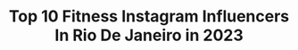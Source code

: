 ---
title: Top 10 Fitness Instagram Influencers In Rio De Janeiro in 2023
description: >-
  Find top fitness Instagram influencers in Rio De Janeiro in 2023. Most popular hashtags: #fitness #vidasaudavel #tbt #lifestyle.
platform: Instagram
hits: 31
text_top: Analyze the top-rated Instagram accounts on inBeat.
text_bottom: Our platform has 31 Instagram influencers like this in Rio de Janeiro, Brazil for you to pitch.
profiles:
  - username: "juniosox"
    fullname: >-
      Junio Sox
    bio: >-
      Fitness lifestyle Rio de Janeiro 🇧🇷 Tiktok | JUNIOSOX work | @jr.sox
    location: "Brazil"
    followers: 13614
    engagement: 771
    commentsToLikes: 0.039112
    id: ck5qd1ctitche0i1179d613h9
    verified: false
    hashtags: "#goodvibes, #vintage, #monday, #rj"
  - username: "sahwx"
    fullname: >-
      𝒔𝒂𝒓𝒂𝒉 𝒈𝒖𝒆𝒅𝒆𝒔
    bio: >-
      • rio de janeiro | fitness girl ✨ • seja sua própria inspiração! • graduanda de fisioterapia 4/10
    location: "Brazil"
    followers: 4133
    engagement: 1725
    commentsToLikes: 0.077351
    id: ck6u7gvexlfuy0j71fjm8s8y5
    verified: false
    hashtags: "#fitnessbrasil, #quarentine, #loiras, #loira"
  - username: "tin_beca"
    fullname: >-
      M̸a̸r̸t̸ín̸ 🐯🏳️‍🌈
    bio: >-
      ❤️ Brasil, Rio de Janeiro 🇧🇷 📍 Barcelona 🇪🇸 Seja melhor cada dia ❤️🙏🏼
    location: "Brazil"
    followers: 78438
    engagement: 984
    commentsToLikes: 0.029575
    id: ck6u96c1tvr7o0j71gqt9ywaq
    verified: false
    hashtags: "#saturday, #summer, #muscle, #fitness"
  - username: "brunapintolopesmoraes"
    fullname: >-
      Bruna Pinto Lopes V. De Moraes
    bio: >-
      📍Maceió- Al/ Maragogi -Al/ Rio de Janeiro- Rj ♡ Fashion lover, life and travel 🇨🇱🇺🇸🇵🇹 Contato por direct 💌 Pra não guardar só na memória 📸
    location: "Brazil"
    followers: 6629
    engagement: 963
    commentsToLikes: 0.102320
    id: ckaoxrlw9eff30i789q992fov
    verified: false
    hashtags: "#ocrivoautorizou, #peloerrejota"
  - username: "_isabellabittencourt_"
    fullname: >-
      Isabella Bittencourt
    bio: >-
      ✰Farmacêutica ✰Pós-graduada em Farmácia Estética pelo IPUPO Campinas ✰Mãe de 👸🏻👸🏻🐶🐱 ✰Cristã✝️ @curaativa 💊🧪⚗️ Rio de Janeiro INFORMAÇÕES 👇
    location: "Brazil"
    followers: 7888
    engagement: 870
    commentsToLikes: 0.138282
    id: ck5hiic1bdnh30i1121fdq4ve
    verified: false
    hashtags: "#mandamanipular, #farm, #verisol, #curaativa"
  - username: "deboragmoura"
    fullname: >-
      Débora G Moura
    bio: >-
      📍Rio de Janeiro | 🇧🇷 📩 contato@deboragmoura.com.br
    location: "Brazil"
    followers: 207331
    engagement: 786
    commentsToLikes: 0.020165
    id: ck0vzjby09e0f0i19hrbih09h
    verified: false
    hashtags: "#treino, #treinoemcasa, #saude, #vidasaudavel"
  - username: "jonatas.weima"
    fullname: >-
      Jonatas Weima
    bio: >-
      Cearense 📍Rio de Janeiro🌊 Músico - Saxofonista 🎷🎵 Doutorando-UNIRIO📚 Mestre em Música-UFRJ🎓👨🏻‍🎓 Bacharel em Saxofone-UFPB/UFRJ🎓👨🏻‍🎓 Militar👮🏻‍♂️
    location: "Brazil"
    followers: 18549
    engagement: 1163
    commentsToLikes: 0.028889
    id: ckap80a8vma7u0i78mjil1edy
    verified: false
    hashtags: "#brasil, #ocean, #praia, #ferias"
  - username: "lupincarioca"
    fullname: >-
      Wanderson Alves
    bio: >-
      “A vida tem a cor que você pinta” 👊🏻 Permita-se... 🇧🇷 Brasileiro 💚Solteiro 📍Rio de Janeiro Bem vindo ao meu mundo!!!
    location: "Brazil"
    followers: 4949
    engagement: 2714
    commentsToLikes: 0.043845
    id: ck8t4no8w7fux0j78d91r8nyw
    verified: false
    hashtags: "#acabaquarentena, #buzios, #fitness, #seguesigodevolta"
  - username: "bruno_foks"
    fullname: >-
      Bruno Foks
    bio: >-
      🇧🇷 From Rio de Janeiro 🇮🇱 Based in Israel ⚽ Professional Altinha Player 📖 International Relations Student @jogoloucorj @altinhafc
    location: "Brazil"
    followers: 2322
    engagement: 1147
    commentsToLikes: 0.116771
    id: ck6tr5lnix2i30j71b7i9neo2
    verified: false
    hashtags: "#ficaemcasa, #nogymnoproblem, #loratcho, #juliet"
  - username: "thalitariios"
    fullname: >-
      thalita rios •
    bio: >-
      mineira no rio de janeiro 🌴 • eu sei em quem tenho crido †
    location: "Brazil"
    followers: 10316
    engagement: 505
    commentsToLikes: 0.167086
    id: ckap5yyaudr6t0i7842s1xjwj
    verified: false
    hashtags: "#lookdodia, #4patas, #doglovers, #parceiros"
---
